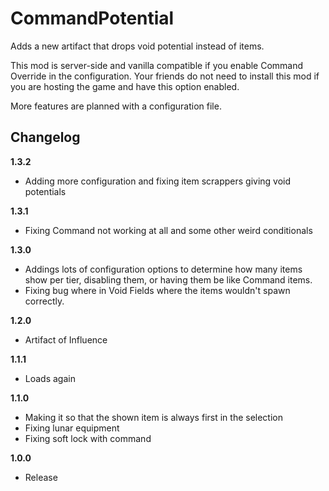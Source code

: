 # CommandPotential

Adds a new artifact that drops void potential instead of items.

This mod is server-side and vanilla compatible if you enable Command Override in the configuration. Your friends do not need to install this mod if you are hosting the game and have this option enabled. 

More features are planned with a configuration file.

## Changelog

**1.3.2**

* Adding more configuration and fixing item scrappers giving void potentials

**1.3.1**

* Fixing Command not working at all and some other weird conditionals

**1.3.0**

* Addings lots of configuration options to determine how many items show per tier, disabling them, or having them be like Command items.
* Fixing bug where in Void Fields where the items wouldn't spawn correctly.

**1.2.0**

* Artifact of Influence

**1.1.1**

* Loads again

**1.1.0**

* Making it so that the shown item is always first in the selection
* Fixing lunar equipment
* Fixing soft lock with command

**1.0.0**

* Release
